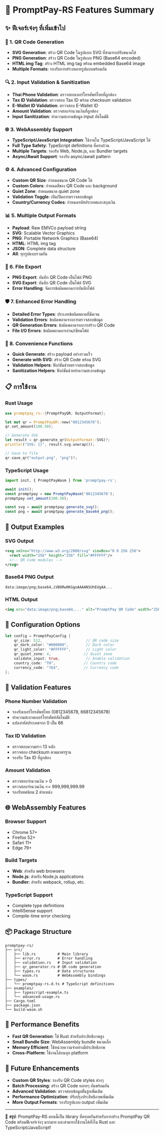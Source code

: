 # 🚀 PromptPay-RS Features Summary

## ✨ ฟีเจอร์เจ๋งๆ ที่เพิ่มเข้าไป

### 🎯 1. QR Code Generation
- **SVG Generation**: สร้าง QR Code ในรูปแบบ SVG ที่สามารถปรับขนาดได้
- **PNG Generation**: สร้าง QR Code ในรูปแบบ PNG (Base64 encoded)
- **HTML img Tag**: สร้าง HTML img tag พร้อม embedded Base64 image
- **Multiple Formats**: รองรับการสร้างหลายรูปแบบพร้อมกัน

### 🔍 2. Input Validation & Sanitization
- **Thai Phone Validation**: ตรวจสอบเบอร์โทรศัพท์ไทยที่ถูกต้อง
- **Tax ID Validation**: ตรวจสอบ Tax ID พร้อม checksum validation
- **E-Wallet ID Validation**: ตรวจสอบ E-Wallet ID
- **Amount Validation**: ตรวจสอบจำนวนเงินที่ถูกต้อง
- **Input Sanitization**: ทำความสะอาดข้อมูล input อัตโนมัติ

### 🌐 3. WebAssembly Support
- **TypeScript/JavaScript Integration**: ใช้งานใน TypeScript/JavaScript ได้
- **Full Type Safety**: TypeScript definitions ที่ครบถ้วน
- **Multiple Targets**: รองรับ Web, Node.js, และ Bundler targets
- **Async/Await Support**: รองรับ async/await pattern

### ⚙️ 4. Advanced Configuration
- **Custom QR Size**: กำหนดขนาด QR Code ได้
- **Custom Colors**: กำหนดสีของ QR Code และ background
- **Quiet Zone**: กำหนดขนาด quiet zone
- **Validation Toggle**: เปิด/ปิดการตรวจสอบข้อมูล
- **Country/Currency Codes**: กำหนดรหัสประเทศและสกุลเงิน

### 📊 5. Multiple Output Formats
- **Payload**: Raw EMVCo payload string
- **SVG**: Scalable Vector Graphics
- **PNG**: Portable Network Graphics (Base64)
- **HTML**: HTML img tag
- **JSON**: Complete data structure
- **All**: ทุกรูปแบบรวมกัน

### 💾 6. File Export
- **PNG Export**: บันทึก QR Code เป็นไฟล์ PNG
- **SVG Export**: บันทึก QR Code เป็นไฟล์ SVG
- **Error Handling**: จัดการข้อผิดพลาดการบันทึกไฟล์

### 🛡️ 7. Enhanced Error Handling
- **Detailed Error Types**: ประเภทข้อผิดพลาดที่ชัดเจน
- **Validation Errors**: ข้อผิดพลาดจากการตรวจสอบข้อมูล
- **QR Generation Errors**: ข้อผิดพลาดจากการสร้าง QR Code
- **File I/O Errors**: ข้อผิดพลาดการอ่าน/เขียนไฟล์

### 🔧 8. Convenience Functions
- **Quick Generate**: สร้าง payload อย่างรวดเร็ว
- **Generate with SVG**: สร้าง QR Code พร้อม SVG
- **Validation Helpers**: ฟังก์ชันช่วยตรวจสอบข้อมูล
- **Sanitization Helpers**: ฟังก์ชันช่วยทำความสะอาดข้อมูล

## 📋 การใช้งาน

### Rust Usage
```rust
use promptpay_rs::{PromptPayQR, OutputFormat};

let mut qr = PromptPayQR::new("0812345678");
qr.set_amount(100.50);

// Generate SVG
let result = qr.generate_qr(OutputFormat::SVG)?;
println!("SVG: {}", result.svg.unwrap());

// Save to file
qr.save_qr("output.png", "png")?;
```

### TypeScript Usage
```typescript
import init, { PromptPayWasm } from 'promptpay-rs';

await init();
const promptpay = new PromptPayWasm('0812345678');
promptpay.set_amount(100.50);

const svg = await promptpay.generate_svg();
const png = await promptpay.generate_base64_png();
```

## 🎨 Output Examples

### SVG Output
```xml
<svg xmlns="http://www.w3.org/2000/svg" viewBox="0 0 256 256">
  <rect width="256" height="256" fill="#FFFFFF"/>
  <!-- QR Code modules -->
</svg>
```

### Base64 PNG Output
```
data:image/png;base64,iVBORw0KGgoAAAANSUhEUgAA...
```

### HTML Output
```html
<img src="data:image/png;base64,..." alt="PromptPay QR Code" width="256" height="256" />
```

## 🔧 Configuration Options

```rust
let config = PromptPayConfig {
    qr_size: 512,                    // QR code size
    qr_dark_color: "#000000",        // Dark color
    qr_light_color: "#FFFFFF",       // Light color
    qr_quiet_zone: 4,               // Quiet zone
    validate_input: true,            // Enable validation
    country_code: "TH",             // Country code
    currency_code: "764",           // Currency code
};
```

## 🧪 Validation Features

### Phone Number Validation
- รองรับเบอร์โทรศัพท์ไทย (0812345678, 66812345678)
- ทำความสะอาดเบอร์โทรศัพท์อัตโนมัติ
- แปลงรหัสประเทศจาก 0 เป็น 66

### Tax ID Validation
- ตรวจสอบความยาว 13 หลัก
- ตรวจสอบ checksum ตามมาตรฐาน
- รองรับ Tax ID ที่ถูกต้อง

### Amount Validation
- ตรวจสอบจำนวนเงิน > 0
- ตรวจสอบจำนวนเงิน <= 999,999,999.99
- รองรับทศนิยม 2 ตำแหน่ง

## 🌐 WebAssembly Features

### Browser Support
- Chrome 57+
- Firefox 52+
- Safari 11+
- Edge 79+

### Build Targets
- **Web**: สำหรับ web browsers
- **Node.js**: สำหรับ Node.js applications
- **Bundler**: สำหรับ webpack, rollup, etc.

### TypeScript Support
- Complete type definitions
- IntelliSense support
- Compile-time error checking

## 📦 Package Structure

```
promptpay-rs/
├── src/
│   ├── lib.rs          # Main library
│   ├── error.rs        # Error handling
│   ├── validation.rs   # Input validation
│   ├── qr_generator.rs # QR code generation
│   ├── types.rs        # Data structures
│   └── wasm.rs         # WebAssembly bindings
├── types/
│   └── promptpay-rs.d.ts # TypeScript definitions
├── examples/
│   ├── typescript-example.ts
│   └── advanced-usage.rs
├── Cargo.toml
├── package.json
└── build-wasm.sh
```

## 🚀 Performance Benefits

- **Fast QR Generation**: ใช้ Rust สำหรับประสิทธิภาพสูง
- **Small Bundle Size**: WebAssembly bundle ขนาดเล็ก
- **Memory Efficient**: ใช้หน่วยความจำอย่างมีประสิทธิภาพ
- **Cross-Platform**: ใช้งานได้บนทุก platform

## 🔮 Future Enhancements

- **Custom QR Styles**: รองรับ QR Code styles ต่างๆ
- **Batch Processing**: สร้าง QR Code หลายๆ อันพร้อมกัน
- **Advanced Validation**: ตรวจสอบข้อมูลขั้นสูงเพิ่มเติม
- **Performance Optimization**: ปรับปรุงประสิทธิภาพเพิ่มเติม
- **More Output Formats**: รองรับรูปแบบ output เพิ่มเติม

---

🎉 **สรุป**: PromptPay-RS ตอนนี้เป็น library ที่ครบครันสำหรับการสร้าง PromptPay QR Code พร้อมฟีเจอร์เจ๋งๆ มากมาย และสามารถใช้งานได้ทั้งใน Rust และ TypeScript/JavaScript! 